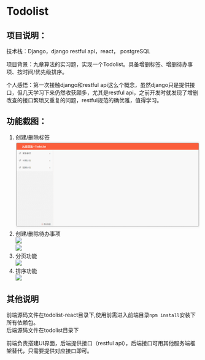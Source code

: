# Todolist  
## 项目说明：  
技术栈：Django，django restful api，react， postgreSQL  

项目背景：九章算法的实习题，实现一个Todolist。具备增删标签、增删待办事项、按时间/优先级排序。  
  
个人感悟：第一次接触django和restful api这么个概念，虽然django只是提供接口，但几天学习下来仍然收获颇多，尤其是restful api，之前开发时就发现了增删改查的接口繁琐又重复的问题，restful规范的确优雅，值得学习。
## 功能截图：  
1. 创建/删除标签  
![](./todolist-react/public/1.gif)  
2. 创建/删除待办事项  
![](./todolist-react/2.gif)  
![](./todolist-react/3.gif)
3. 分页功能  
![](./todolist-react/4.gif1)
4. 排序功能  
![](./todolist-react/5.gif1)

## 其他说明  
前端源码文件在todolist-react目录下,使用前需进入前端目录`npm install`安装下所有依赖包。  
后端源码文件在todolist目录下  

前端负责搭建UI界面，后端提供接口（restful api），后端接口可用其他服务端框架替代，只需要提供对应接口即可。  
